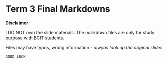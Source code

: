 # Term 3 Final Markdowns

**Disclaimer**

I DO NOT own the slide materials. The markdown files are only for study purpose with BCIT students. 

Files may have typos, wrong information - *alwyas look up the original slides*

`GOOD LUCK`
